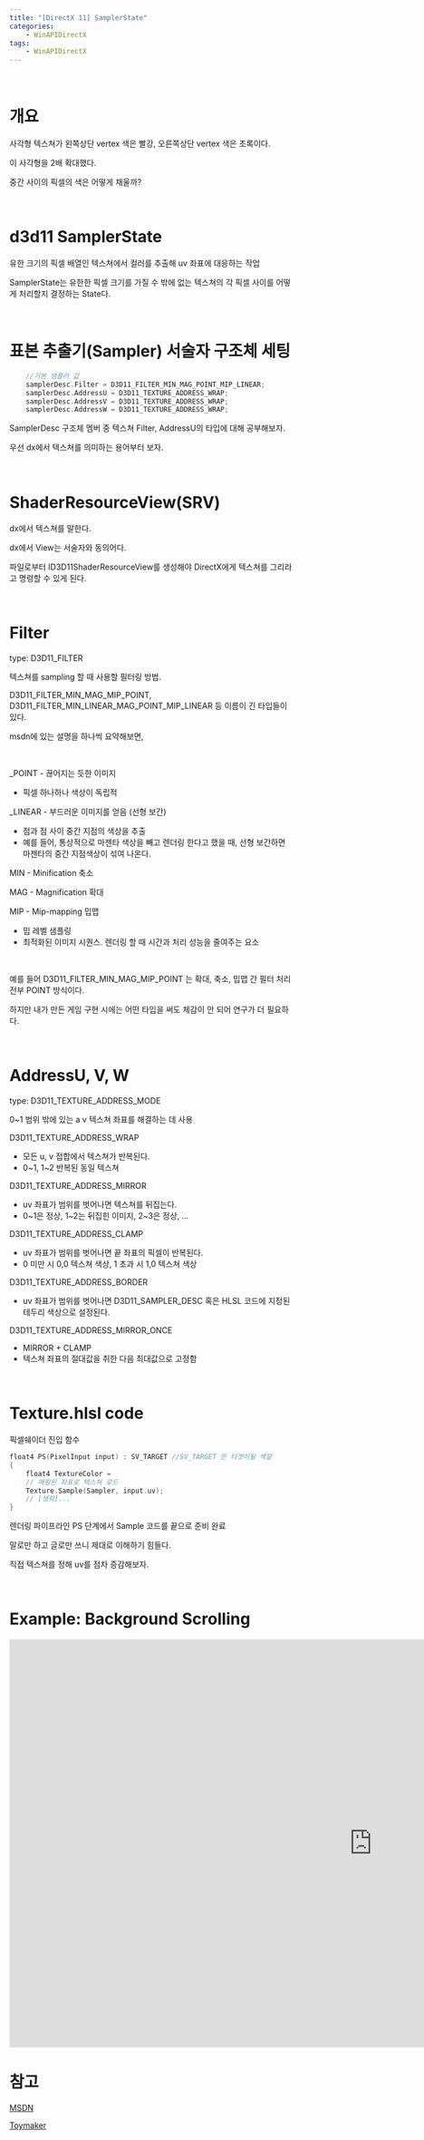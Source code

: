 ```yaml
---
title: "[DirectX 11] SamplerState"
categories:
    - WinAPIDirectX
tags:
    - WinAPIDirectX
---
```


<br>

# 개요

사각형 텍스쳐가 왼쪽상단 vertex 색은 빨강, 오른쪽상단 vertex 색은 초록이다.

이 사각형을 2배 확대했다.

중간 사이의 픽셀의 색은 어떻게 채울까?

<br>

# d3d11 SamplerState

유한 크기의 픽셀 배열인 텍스쳐에서 컬러를 추출해 uv 좌표에 대응하는 작업

SamplerState는 유한한 픽셀 크기를 가질 수 밖에 없는 텍스쳐의 각 픽셀 사이를 어떻게 처리할지 결정하는 State다.

<br>

# 표본 추출기(Sampler) 서술자 구조체 세팅

```cpp
    //기본 샘플러 값
    samplerDesc.Filter = D3D11_FILTER_MIN_MAG_POINT_MIP_LINEAR;
    samplerDesc.AddressU = D3D11_TEXTURE_ADDRESS_WRAP;
    samplerDesc.AddressV = D3D11_TEXTURE_ADDRESS_WRAP;
    samplerDesc.AddressW = D3D11_TEXTURE_ADDRESS_WRAP;
```

SamplerDesc 구조체 멤버 중 텍스쳐 Filter, AddressU의 타입에 대해 공부해보자.

우선 dx에서 텍스쳐를 의미하는 용어부터 보자.

<br>

# ShaderResourceView(SRV)

dx에서 텍스쳐를 말한다. 

dx에서 View는 서술자와 동의어다.

파일로부터 ID3D11ShaderResourceView를 생성해야 DirectX에게 텍스쳐를 그리라고 명령할 수 있게 된다.

<br>

# Filter

type: D3D11_FILTER

텍스쳐를 sampling 할 때 사용할 필터링 방법.

D3D11_FILTER_MIN_MAG_MIP_POINT, D3D11_FILTER_MIN_LINEAR_MAG_POINT_MIP_LINEAR 등 이름이 긴 타입들이 있다.

msdn에 있는 설명을 하나씩 요약해보면,

<br>

_POINT - 끊어지는 듯한 이미지
- 픽셀 하나하나 색상이 독립적

_LINEAR - 부드러운 이미지를 얻음 (선형 보간)
- 점과 점 사이 중간 지점의 색상을 추출
- 예를 들어, 통상적으로 마젠타 색상을 빼고 렌더링 한다고 했을 때, 선형 보간하면 마젠타의 중간 지점색상이 섞여 나온다.

MIN - Minification 축소

MAG - Magnification 확대

MIP - Mip-mapping 밉맵
- 밉 레벨 샘플링
- 최적화된 이미지 시퀀스. 렌더링 할 때 시간과 처리 성능을 줄여주는 요소

<br>

예를 들어 D3D11_FILTER_MIN_MAG_MIP_POINT 는 확대, 축소, 밉맵 간 필터 처리 전부 POINT 방식이다.

하지만 내가 만든 게임 구현 시에는 어떤 타입을 써도 체감이 안 되어 연구가 더 필요하다.

<br>

# AddressU, V, W

type: D3D11_TEXTURE_ADDRESS_MODE

0~1 범위 밖에 있는 a v 텍스쳐 좌표를 해결하는 데 사용

D3D11_TEXTURE_ADDRESS_WRAP
- 모든 u, v 접합에서 텍스쳐가 반복된다.
- 0~1, 1~2 반복된 동일 텍스쳐

D3D11_TEXTURE_ADDRESS_MIRROR
- uv 좌표가 범위를 벗어나면 텍스쳐를 뒤집는다.
- 0~1은 정상, 1~2는 뒤집힌 이미지, 2~3은 정상, ...

D3D11_TEXTURE_ADDRESS_CLAMP
- uv 좌표가 범위를 벗어나면 끝 좌표의 픽셀이 반복된다.
- 0 미만 시 0,0 텍스쳐 색상, 1 초과 시 1,0 텍스쳐 색상

D3D11_TEXTURE_ADDRESS_BORDER
- uv 좌표가 범위를 벗어나면 D3D11_SAMPLER_DESC 혹은 HLSL 코드에 지정된 테두리 색상으로 설정된다.

D3D11_TEXTURE_ADDRESS_MIRROR_ONCE
- MIRROR + CLAMP
- 텍스쳐 좌표의 절대값을 취한 다음 최대값으로 고정함

<br>

# Texture.hlsl code

픽셀쉐이더 진입 함수

```cpp
float4 PS(PixelInput input) : SV_TARGET //SV_TARGET 은 타겟이될 색깔 
{
    float4 TextureColor =
    // 매핑된 좌표로 텍스쳐 로드
    Texture.Sample(Sampler, input.uv);
    // [생략]...
}
```

렌더링 파이프라인 PS 단계에서 Sample 코드를 끝으로 준비 완료

말로만 하고 글로만 쓰니 제대로 이해하기 힘들다.

직접 텍스쳐를 정해 uv를 점차 증감해보자.

<br>

# Example: Background Scrolling

<iframe width="1280" height="720" src="https://www.youtube.com/embed/lV-_4ipDNak" title="YouTube video player" frameborder="0" allow="accelerometer; autoplay; clipboard-write; encrypted-media; gyroscope; picture-in-picture" allowfullscreen></iframe>



<br>

# 참고

[MSDN](https://docs.microsoft.com/en-us/windows/win32/api/d3d11/ns-d3d11-d3d11_sampler_desc)

[Toymaker](http://keithditch.powweb.com/Games/html/sampler_states.html)
